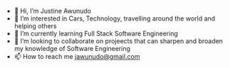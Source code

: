 - 👋 Hi, I’m Justine Awunudo
- 👀 I’m interested in Cars, Technology, travelling around the world and helping others
- 🌱 I’m currently learning Full Stack Software Engineering
- 💞️ I’m looking to collaborate on projeects that can sharpen and broaden my knowledge of Software Engineering
- 📫 How to reach me jawunudo@gmail.com

<!---
jawunudo/jawunudo is a ✨ special ✨ repository because its `README.md` (this file) appears on your GitHub profile.
You can click the Preview link to take a look at your changes.
--->
